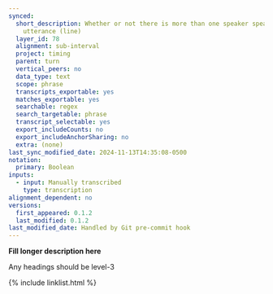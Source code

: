 ```yaml
---
synced:
  short_description: Whether or not there is more than one speaker speaking in this
    utterance (line)
  layer_id: 78
  alignment: sub-interval
  project: timing
  parent: turn
  vertical_peers: no
  data_type: text
  scope: phrase
  transcripts_exportable: yes
  matches_exportable: yes
  searchable: regex
  search_targetable: phrase
  transcript_selectable: yes
  export_includeCounts: no
  export_includeAnchorSharing: no
  extra: (none)
last_sync_modified_date: 2024-11-13T14:35:08-0500
notation:
  primary: Boolean
inputs:
  - input: Manually transcribed
    type: transcription
alignment_dependent: no
versions:
  first_appeared: 0.1.2
  last_modified: 0.1.2
last_modified_date: Handled by Git pre-commit hook
---
```


**Fill longer description here**

Any headings should be level-3


{% include linklist.html %}
